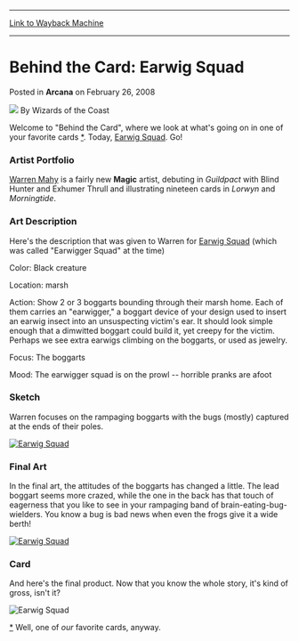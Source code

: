 
---
[Link to Wayback Machine](https://web.archive.org/web/20220226112130/https://magic.wizards.com/en/articles/archive/behind-card-earwig-squad-2008-02-26)

[_metadata_:author]:- "Wizards of the Coast"
[_metadata_:description]:- "Welcome to `Behind the Card`, where we look at what's going on in one of your favorite cards *. Today, Earwig Squad. Go! Artist Portfolio Warren Mahy is a fairly new Magic artist, debuting in Guildpact with Blind Hunter and Exhumer Thrull and illustrating nineteen cards in Lorwyn and Morningtide. Art Description Here's the description that was given to Warren for Earwig Squad"
[_metadata_:generator]:- "Drupal 7 (http://drupal.org)"
[_metadata_:node]:- "603296"
[_metadata_:publish_date]:- "2008-02-26"
[_metadata_:source]:- "div-main-content"
[_metadata_:title]:- "Behind the Card: Earwig Squad"
[_metadata_:wayback_capture_timestamp]:- "2022-02-26 11:21:30"
[_metadata_:wayback_raw_url]:- "https://web.archive.org/web/20220226112130id_/https://magic.wizards.com/en/articles/archive/behind-card-earwig-squad-2008-02-26"
[_metadata_:wayback_url]:- "https://magic.wizards.com/en/articles/archive/behind-card-earwig-squad-2008-02-26"
---


Behind the Card: Earwig Squad
=============================



 Posted in **Arcana**
 on February 26, 2008 






![](https://media.magic.wizards.com/styles/auth_small/public/images/person/wizards_author.jpg)
By Wizards of the Coast












Welcome to "Behind the Card", where we look at what's going on in one of your favorite cards [\*](#footnote1). Today, [Earwig Squad](https://gatherer.wizards.com/Pages/Card/Details.aspx?name=Earwig+Squad). Go!


### Artist Portfolio


[Warren Mahy](http://ww2.wizards.com/gatherer/index.aspx?term=Warren%20Mahy&Field_Artist=on&setfilter=All%20sets) is a fairly new **Magic** artist, debuting in *Guildpact* with Blind Hunter and Exhumer Thrull and illustrating nineteen cards in *Lorwyn* and *Morningtide*.


### Art Description


Here's the description that was given to Warren for [Earwig Squad](https://gatherer.wizards.com/Pages/Card/Details.aspx?name=Earwig+Squad) (which was called "Earwigger Squad" at the time)


Color: Black creature  

Location: marsh  

Action: Show 2 or 3 boggarts bounding through their marsh home. Each of them carries an "earwigger," a boggart device of your design used to insert an earwig insect into an unsuspecting victim's ear. It should look simple enough that a dimwitted boggart could build it, yet creepy for the victim. Perhaps we see extra earwigs climbing on the boggarts, or used as jewelry.  

Focus: The boggarts  

Mood: The earwigger squad is on the prowl -- horrible pranks are afoot


### Sketch


Warren focuses on the rampaging boggarts with the bugs (mostly) captured at the ends of their poles.


[![Earwig Squad](http://www.wizards.com/magic/images/cardart/MOR/Earwig_Squad_sketch.jpg)](http://gatherer.wizards.com/Pages/Card/Details.aspx?&name=Earwig%2BSquad)


### Final Art


In the final art, the attitudes of the boggarts has changed a little. The lead boggart seems more crazed, while the one in the back has that touch of eagerness that you like to see in your rampaging band of brain-eating-bug-wielders. You know a bug is bad news when even the frogs give it a wide berth!


[![Earwig Squad](http://www.wizards.com/magic/images/cardart/MOR/Earwig_Squad_640.jpg)](http://gatherer.wizards.com/Pages/Card/Details.aspx?&name=Earwig%2BSquad)


### Card


And here's the final product. Now that you know the whole story, it's kind of gross, isn't it?



![Earwig Squad](http://gatherer.wizards.com/Handlers/Image.ashx?type=card&name=Earwig+Squad)

[\*](#footnote1back) Well, one of *our* favorite cards, anyway.








